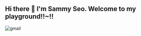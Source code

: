 ## Hi there 👋 I'm Sammy Seo. Welcome to my playground!!~!!

<img alt="gmail" src="https://img.shields.io/badge/seosi97@gmail.com-EA4335.svg?style=flat-square&logo=Gmail&logoColor=white"> 
